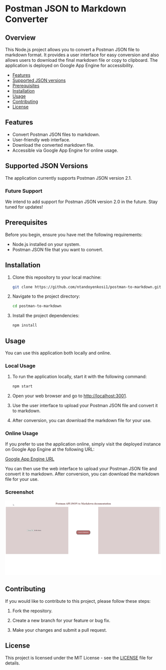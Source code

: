# Postman JSON to Markdown Converter

## Overview

This Node.js project allows you to convert a Postman JSON file to markdown format. It provides a user interface for easy conversion and also allows users to download the final markdown file or copy to clipboard. The application is deployed on Google App Engine for accessibility.

- [Features](#features)
- [Supported JSON versions](#supported-json-versions)
- [Prerequisites](#prerequisites)
- [Installation](#installation)
- [Usage](#usage)
- [Contributing](#contributing)
- [License](#license)
## Features

- Convert Postman JSON files to markdown.
- User-friendly web interface.
- Download the converted markdown file.
- Accessible via Google App Engine for online usage.

## Supported JSON Versions

The application currently supports Postman JSON version 2.1.

### Future Support

We intend to add support for Postman JSON version 2.0 in the future. Stay tuned for updates!

## Prerequisites

Before you begin, ensure you have met the following requirements:

- Node.js installed on your system.
- Postman JSON file that you want to convert.

## Installation

1. Clone this repository to your local machine:

   ```bash
   git clone https://github.com/ntandoyenkosi1/postman-to-markdown.git
   ```

2. Navigate to the project directory:

   ```bash
   cd postman-to-markdown
   ```

3. Install the project dependencies:

   ```bash
   npm install
   ```


## Usage

You can use this application both locally and online.

### Local Usage

1. To run the application locally, start it with the following command:

   ```bash
   npm start
   ```

2. Open your web browser and go to [http://localhost:3001](http://localhost:3001).

3. Use the user interface to upload your Postman JSON file and convert it to markdown.

4. After conversion, you can download the markdown file for your use.

### Online Usage

If you prefer to use the application online, simply visit the deployed instance on Google App Engine at the following URL:

[Google App Engine URL](<to be replaced soon>)

You can then use the web interface to upload your Postman JSON file and convert it to markdown. After conversion, you can download the markdown file for your use.

### Screenshot

![Screenshot](./public/img/screenshot.png)


## Contributing

If you would like to contribute to this project, please follow these steps:

1. Fork the repository.

2. Create a new branch for your feature or bug fix.

3. Make your changes and submit a pull request.

## License

This project is licensed under the MIT License - see the [LICENSE](LICENSE) file for details.